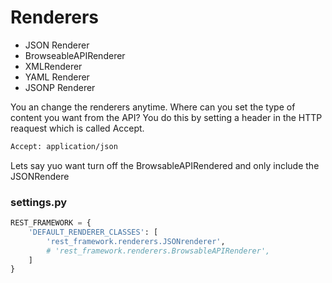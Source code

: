 # Renderers

- JSON Renderer
- BrowseableAPIRenderer
- XMLRenderer
- YAML Renderer
- JSONP Renderer

You an change the renderers anytime. Where can you set the type of content you want from the API? You do this by setting a header in the HTTP reaquest which is called Accept.

```bash
Accept: application/json
```

Lets say yuo want turn off the BrowsableAPIRendered and only include the JSONRendere

### settings.py

```py
REST_FRAMEWORK = {
    'DEFAULT_RENDERER_CLASSES': [
        'rest_framework.renderers.JSONrenderer',
        # 'rest_framework.renderers.BrowsableAPIRenderer',
    ]
}
```

